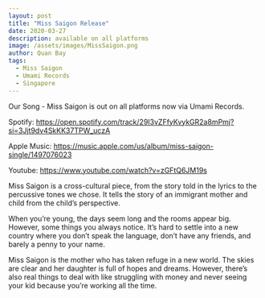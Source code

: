 ```yaml
---
layout: post
title: "Miss Saigon Release"
date: 2020-03-27
description: available on all platforms
image: /assets/images/MissSaigon.png
author: Quan Bay
tags:
  - Miss Saigon
  - Umami Records
  - Singapore
---
```


Our Song - Miss Saigon is out on all platforms now via Umami Records.

Spotify: <https://open.spotify.com/track/29I3vZFfyKvykGR2a8mPmj?si=3Jjt9dv4SkKK37TPW_uczA>

Apple Music: <https://music.apple.com/us/album/miss-saigon-single/1497076023>

Youtube: <https://www.youtube.com/watch?v=zGFtQ6JM19s>

Miss Saigon is a cross-cultural piece, from the story told in the lyrics to the percussive tones we chose. It tells the story of an immigrant mother and child from the child’s perspective.

When you’re young, the days seem long and the rooms appear big. However, some things you always notice. It’s hard to settle into a new country where you don’t speak the language, don’t have any friends, and barely a penny to your name.

Miss Saigon is the mother who has taken refuge in a new world. The skies are clear and her daughter is full of hopes and dreams. However, there’s also real things to deal with like struggling with money and never seeing your kid because you’re working all the time.